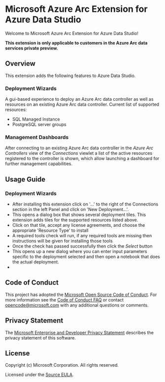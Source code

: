 # Microsoft Azure Arc Extension for Azure Data Studio

Welcome to Microsoft Azure Arc Extension for Azure Data Studio!

**This extension is only applicable to customers in the Azure Arc data services private preview.**

## Overview

This extension adds the following features to Azure Data Studio.

### Deployment Wizards

A gui-based experience to deploy an Azure Arc data controller as well as resources on an existing Azure Arc data controller. Current list of supported resources:
* SQL Managed Instance
* PostgreSQL server groups

### Management Dashboards

After connecting to an existing Azure Arc data controller in the *Azure Arc Controllers* view of the *Connections* viewlet a list of the active resources registered to the controller is shown, which allow launching a dashboard for further management capabilities.

## Usage Guide

### Deployment Wizards

* After installing this extension click on '...' to the right of the Connections section in the left Panel and click on 'New Deployment...'.
* This opens a dialog box that shows several deployment tiles. This extension adds tiles for the supported resources listed above.
* Click on that tile, accept any license agreements, and choose the appropriate 'Resource Type' to install
* A required tools check will run, if any required tools are missing then instructions will be given for installing those tools
* Once the check has passed successfully then click the *Select* button
* This opens up a new dialog where you can enter input parameters specific to the deployment selected and then open a notebook that does the actual deployment.
*
## Code of Conduct

This project has adopted the [Microsoft Open Source Code of Conduct](https://opensource.microsoft.com/codeofconduct/). For more information see the [Code of Conduct FAQ](https://opensource.microsoft.com/codeofconduct/faq/) or contact [opencode@microsoft.com](mailto:opencode@microsoft.com) with any additional questions or comments.

## Privacy Statement

The [Microsoft Enterprise and Developer Privacy Statement](https://privacy.microsoft.com/en-us/privacystatement) describes the privacy statement of this software.

## License

Copyright (c) Microsoft Corporation. All rights reserved.

Licensed under the [Source EULA](https://raw.githubusercontent.com/Microsoft/azuredatastudio/main/LICENSE.txt).
